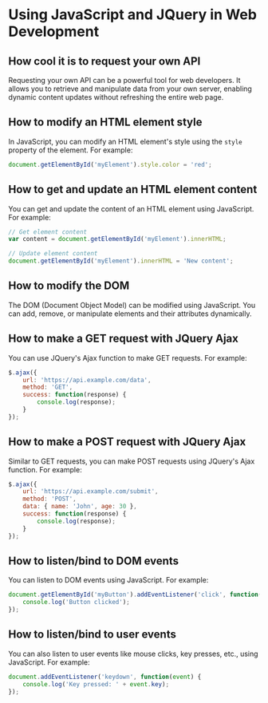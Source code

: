 # Using JavaScript and JQuery in Web Development

## How cool it is to request your own API
Requesting your own API can be a powerful tool for web developers. It allows you to retrieve and manipulate data from your own server, enabling dynamic content updates without refreshing the entire web page.

## How to modify an HTML element style
In JavaScript, you can modify an HTML element's style using the `style` property of the element. For example:
```javascript
document.getElementById('myElement').style.color = 'red';
```

## How to get and update an HTML element content
You can get and update the content of an HTML element using JavaScript. For example:
```javascript
// Get element content
var content = document.getElementById('myElement').innerHTML;

// Update element content
document.getElementById('myElement').innerHTML = 'New content';
```

## How to modify the DOM
The DOM (Document Object Model) can be modified using JavaScript. You can add, remove, or manipulate elements and their attributes dynamically.

## How to make a GET request with JQuery Ajax
You can use JQuery's Ajax function to make GET requests. For example:
```javascript
$.ajax({
    url: 'https://api.example.com/data',
    method: 'GET',
    success: function(response) {
        console.log(response);
    }
});
```

## How to make a POST request with JQuery Ajax
Similar to GET requests, you can make POST requests using JQuery's Ajax function. For example:
```javascript
$.ajax({
    url: 'https://api.example.com/submit',
    method: 'POST',
    data: { name: 'John', age: 30 },
    success: function(response) {
        console.log(response);
    }
});
```

## How to listen/bind to DOM events
You can listen to DOM events using JavaScript. For example:
```javascript
document.getElementById('myButton').addEventListener('click', function() {
    console.log('Button clicked');
});
```

## How to listen/bind to user events
You can also listen to user events like mouse clicks, key presses, etc., using JavaScript. For example:
```javascript
document.addEventListener('keydown', function(event) {
    console.log('Key pressed: ' + event.key);
});
```